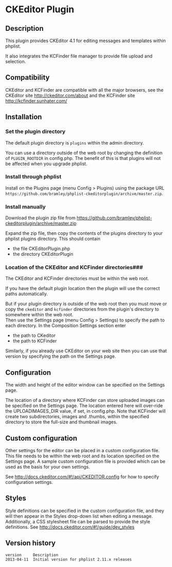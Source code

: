 # CKEditor Plugin #

## Description ##
This plugin provides CKEditor 4.1 for editing messages and templates within phplist. 

It also integrates the KCFinder file manager to provide file upload and selection.
## Compatibility ###

CKEditor and KCFinder are compatible with all the major browsers, see the CKEditor site <http://ckeditor.com/about>
and the KCFinder site <http://kcfinder.sunhater.com/>

## Installation ##

### Set the plugin directory ###
The default plugin directory is `plugins` within the admin directory.

You can use a directory outside of the web root by changing the definition of `PLUGIN_ROOTDIR` in config.php.
The benefit of this is that plugins will not be affected when you upgrade phplist.
### Install through phplist ###
Install on the Plugins page (menu Config > Plugins) using the package URL `https://github.com/bramley/phplist-ckeditorplugin/archive/master.zip`.

### Install manually ###
Download the plugin zip file from <https://github.com/bramley/phplist-ckeditorplugin/archive/master.zip>

Expand the zip file, then copy the contents of the plugins directory to your phplist plugins directory.
This should contain

* the file CKEditorPlugin.php
* the directory CKEditorPlugin
### Location of the CKEditor and KCFinder directories###
The CKEditor and KCFinder directories must be within the web root. 

If you have the default plugin location then the plugin will use the correct paths automatically.

But if your plugin directory is outside of the web root then you must move or copy the `ckeditor` and `kcfinder` directories from
the plugin's directory to somewhere within the web root.  
Then use the Settings page (menu Config > Settings) to specify the path to each directory.
In the Composition Settings section enter

* the path to CKeditor
* the path to KCFinder 

Similarly, if you already use CKEditor on your web site then you can use that version by specifying the path on the Settings page.
## Configuration ##
The width and height of the editor window can be specified on the Settings page.

The location of a directory where KCFinder can store uploaded images can be specified on the Settings page. The location entered here 
will over-ride the UPLOADIMAGES_DIR value, if set, in config.php.
Note that KCFinder will create two subdirectories, images and .thumbs, within the specified directory to store the full-size and thumbnail images.

## Custom configuration ##
Other settings for the editor can be placed in a custom configuration file. This file needs to be within the web root and its
location specified on the Settings page.
A sample custom configuration file is provided which can be used as the basis for your own settings.

See <http://docs.ckeditor.com/#!/api/CKEDITOR.config> for how to specify configuration settings.
## Styles ##

Style definitions can be specified in the custom configuration file, and they will then appear in the Styles drop-down list when editing a message.
Additionally, a CSS stylesheet file can be parsed to provide the style definitions.
See <http://docs.ckeditor.com/#!/guide/dev_styles>
## Version history ##

    version     Description
    2013-04-11  Initial version for phplist 2.11.x releases
